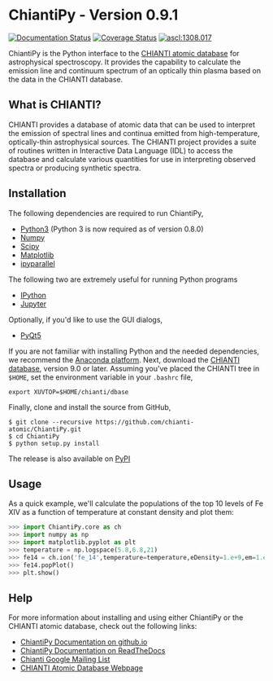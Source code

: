 # ChiantiPy - Version 0.9.1
[![Documentation Status](http://readthedocs.org/projects/chiantipy/badge/?version=latest)](http://chiantipy.readthedocs.io/en/latest/?badge=latest)
[![Coverage Status](https://coveralls.io/repos/github/chianti-atomic/ChiantiPy/badge.svg?branch=master)](https://coveralls.io/github/chianti-atomic/ChiantiPy?branch=master)
[![ascl:1308.017](https://img.shields.io/badge/ascl-1308.017-blue.svg?colorB=262255)](http://ascl.net/1308.017)

ChiantiPy is the Python interface to the [CHIANTI atomic database](http://www.chiantidatabase.org) for astrophysical spectroscopy.  It provides the capability to calculate the emission line and continuum spectrum of an optically thin plasma based on the data in the CHIANTI database.

## What is CHIANTI?
CHIANTI provides a database of atomic data that can be used to interpret the emission of spectral lines and continua emitted from high-temperature, optically-thin astrophysical sources.  The CHIANTI project provides a suite of routines written in Interactive Data Language (IDL) to access the database and calculate various quantities for use in interpreting observed spectra or producing synthetic spectra.

## Installation
The following dependencies are required to run ChiantiPy,

* [Python3](https://www.python.org/) (Python 3 is now required as of version 0.8.0)
* [Numpy](http://www.numpy.org/)
* [Scipy](https://www.scipy.org/)
* [Matplotlib](http://matplotlib.org/)
* [ipyparallel](https://github.com/ipython/ipyparallel)

The following two are extremely useful for running Python programs
* [IPython](http://ipython.org)
* [Jupyter](http://jupyter.org/)


Optionally, if you'd like to use the GUI dialogs,

* [PyQt5](https://riverbankcomputing.com/software/pyqt/intro)

If you are not familiar with installing Python and the needed dependencies, we recommend the [Anaconda platform](https://www.continuum.io/downloads). Next, download the [CHIANTI database](http://www.chiantidatabase.org/chianti_download.html), version 9.0 or later. Assuming you've placed the CHIANTI tree in `$HOME`, set the environment variable in your `.bashrc` file,
```Shell
export XUVTOP=$HOME/chianti/dbase
```

Finally, clone and install the source from GitHub,
```Shell
$ git clone --recursive https://github.com/chianti-atomic/ChiantiPy.git
$ cd ChiantiPy
$ python setup.py install
```
The release is also available on [PyPI](https://pypi.org/project/ChiantiPy/)

## Usage
As a quick example, we'll calculate the populations of the top 10 levels of Fe XIV as a function of temperature at constant density and plot them:
```Python
>>> import ChiantiPy.core as ch
>>> import numpy as np
>>> import matplotlib.pyplot as plt
>>> temperature = np.logspace(5.8,6.8,21)
>>> fe14 = ch.ion('fe_14',temperature=temperature,eDensity=1.e+9,em=1.e+27)
>>> fe14.popPlot()
>>> plt.show()
```

## Help
For more information about installing and using either ChiantiPy or the CHIANTI atomic database, check out the following links:

* [ChiantiPy Documentation on github.io](http://chianti-atomic.github.io/)
* [ChiantiPy Documentation on ReadTheDocs](https://chiantipy.readthedocs.io/)
* [Chianti Google Mailing List](https://groups.google.com/forum/#!forum/chianti)
* [CHIANTI Atomic Database Webpage](http://www.chiantidatabase.org/)
